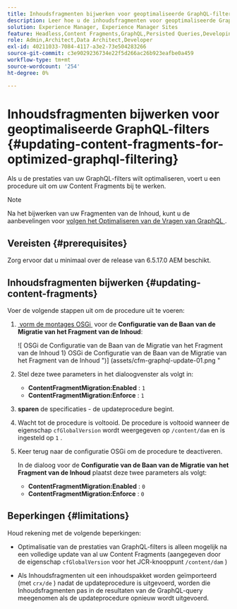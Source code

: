 ```yaml
---
title: Inhoudsfragmenten bijwerken voor geoptimaliseerde GraphQL-filters
description: Leer hoe u de inhoudsfragmenten voor geoptimaliseerde GraphQL-filters in Adobe Experience Manager kunt bijwerken voor levering van inhoud zonder kop.
solution: Experience Manager, Experience Manager Sites
feature: Headless,Content Fragments,GraphQL,Persisted Queries,Developing
role: Admin,Architect,Data Architect,Developer
exl-id: 40211033-7084-4117-a3e2-73e504283266
source-git-commit: c3e9029236734e22f5d266ac26b923eafbe0a459
workflow-type: tm+mt
source-wordcount: '254'
ht-degree: 0%

---
```


# Inhoudsfragmenten bijwerken voor geoptimaliseerde GraphQL-filters {#updating-content-fragments-for-optimized-graphql-filtering}

Als u de prestaties van uw GraphQL-filters wilt optimaliseren, voert u een procedure uit om uw Content Fragments bij te werken.

>[!NOTE]
>
>Na het bijwerken van uw Fragmenten van de Inhoud, kunt u de aanbevelingen voor [&#x200B; volgen het Optimaliseren van de Vragen van GraphQL &#x200B;](/help/sites-developing/headless/graphql-api/graphql-optimization.md).

## Vereisten {#prerequisites}

Zorg ervoor dat u minimaal over de release van 6.5.17.0 AEM beschikt.

## Inhoudsfragmenten bijwerken {#updating-content-fragments}

Voer de volgende stappen uit om de procedure uit te voeren:

1. [&#x200B; vorm de montages OSGi &#x200B;](/help/sites-deploying/configuring-osgi.md) voor de **Configuratie van de Baan van de Migratie van het Fragment van de Inhoud**:

   ![ OSGi de Configuratie van de Baan van de Migratie van het Fragment van de Inhoud 1&rbrace; OSGi de Configuratie van de Baan van de Migratie van het Fragment van de Inhoud ")] (assets/cfm-graphql-update-01.png "

1. Stel deze twee parameters in het dialoogvenster als volgt in:

   * **ContentFragmentMigration:Enabled** : `1`
   * **ContentFragmentMigration:Enforce** : `1`

1. **sparen** de specificaties - de updateprocedure begint.

1. Wacht tot de procedure is voltooid. De procedure is voltooid wanneer de eigenschap `cfGlobalVersion` wordt weergegeven op `/content/dam` en is ingesteld op `1` .

1. Keer terug naar de configuratie OSGi om de procedure te deactiveren.

   In de dialoog voor de **Configuratie van de Baan van de Migratie van het Fragment van de Inhoud** plaatst deze twee parameters als volgt:

   * **ContentFragmentMigration:Enabled** : `0`
   * **ContentFragmentMigration:Enforce** : `0`

## Beperkingen {#limitations}

Houd rekening met de volgende beperkingen:

* Optimalisatie van de prestaties van GraphQL-filters is alleen mogelijk na een volledige update van al uw Content Fragments (aangegeven door de eigenschap `cfGlobalVersion` voor het JCR-knooppunt `/content/dam` )

* Als Inhoudsfragmenten uit een inhoudspakket worden geïmporteerd (met `crx/de` ) nadat de updateprocedure is uitgevoerd, worden die Inhoudsfragmenten pas in de resultaten van de GraphQL-query meegenomen als de updateprocedure opnieuw wordt uitgevoerd.
